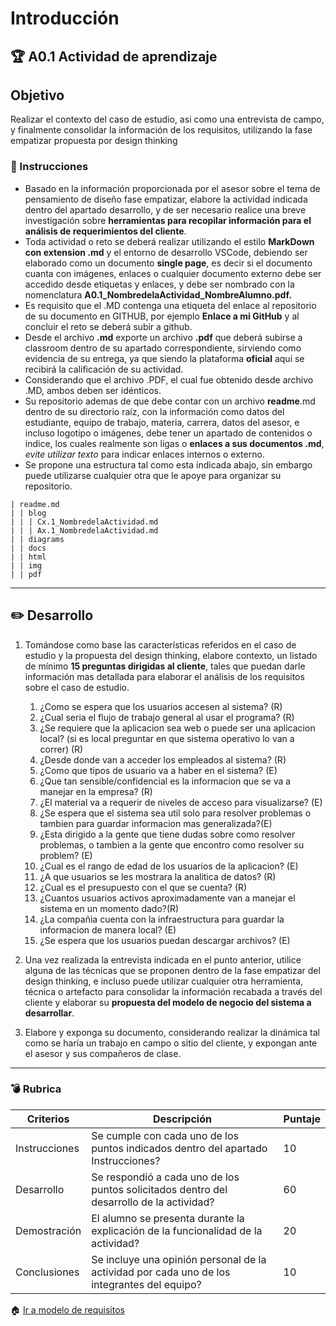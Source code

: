 # Introducción

## :trophy: A0.1 Actividad de aprendizaje

## Objetivo

Realizar el contexto del caso de estudio, asi como una entrevista de campo, y finalmente consolidar la información de los requisitos, utilizando la fase empatizar propuesta por design thinking

### :blue_book: Instrucciones

- Basado en la información proporcionada por el asesor sobre el tema de pensamiento de diseño fase empatizar, elabore la actividad indicada dentro del apartado desarrollo, y de ser necesario realice una breve investigación sobre **herramientas para recopilar información para el análisis de requerimientos del cliente**.
- Toda actividad o reto se deberá realizar utilizando el estilo **MarkDown con extension .md** y el entorno de desarrollo VSCode, debiendo ser elaborado como un documento **single page**, es decir si el documento cuanta con imágenes, enlaces o cualquier documento externo debe ser accedido desde etiquetas y enlaces, y debe ser nombrado con la nomenclatura **A0.1_NombredelaActividad_NombreAlumno.pdf.**
- Es requisito que el .MD contenga una etiqueta del enlace al repositorio de su documento en GITHUB, por ejemplo **Enlace a mi GitHub** y al concluir el reto se deberá subir a github.
- Desde el archivo **.md** exporte un archivo **.pdf** que deberá subirse a classroom dentro de su apartado correspondiente, sirviendo como evidencia de su entrega, ya que siendo la plataforma **oficial** aquí se recibirá la calificación de su actividad.
- Considerando que el archivo .PDF, el cual fue obtenido desde archivo .MD, ambos deben ser idénticos.
- Su repositorio ademas de que debe contar con un archivo **readme**.md dentro de su directorio raíz, con la información como datos del estudiante, equipo de trabajo, materia, carrera, datos del asesor, e incluso logotipo o imágenes, debe tener un apartado de contenidos o indice, los cuales realmente son ligas o **enlaces a sus documentos .md**, _evite utilizar texto_ para indicar enlaces internos o externo.
- Se propone una estructura tal como esta indicada abajo, sin embargo puede utilizarse cualquier otra que le apoye para organizar su repositorio.

```
| readme.md
| | blog
| | | Cx.1_NombredelaActividad.md
| | | Ax.1_NombredelaActividad.md
| | diagrams
| | docs
| | html
| | img
| | pdf    
```

___

## :pencil2:  Desarrollo

1. Tomándose como base las características referidos en el caso de estudio y la propuesta del design thinking, elabore contexto, un listado de mínimo **15 preguntas dirigidas al cliente**, tales que puedan darle información mas detallada para elaborar el análisis de los requisitos sobre el caso de estudio.

   1. ¿Como se espera que los usuarios accesen al sistema? (R)
   2. ¿Cual seria el flujo de trabajo general al usar el programa? (R)
   3. ¿Se requiere que la aplicacion sea web o puede ser una aplicacion local? (si es local preguntar en que sistema operativo lo van a correr) (R)
   4. ¿Desde donde van a acceder los empleados al sistema? (R)
   5. ¿Como que tipos de usuario va a haber en el sistema? (E)
   6. ¿Que tan sensible/confidencial es la informacion que se va a manejar en la empresa? (R)
   7. ¿El material va a requerir de niveles de acceso para visualizarse? (E)
   8. ¿Se espera que el sistema sea util solo para resolver problemas o tambien para guardar informacion mas generalizada?(E)
   9. ¿Esta dirigido a la gente que tiene dudas sobre como resolver problemas, o tambien a la gente que encontro como resolver su problem? (E)
   10. ¿Cual es el rango de edad de los usuarios de la aplicacion? (E)
   11. ¿A que usuarios se les mostrara la analitica de datos? (R)
   12. ¿Cual es el presupuesto con el que se cuenta? (R)
   13. ¿Cuantos usuarios activos aproximadamente van a manejar el sistema en un momento dado?(R)
   14. ¿La compañia cuenta con la infraestructura para guardar la informacion de manera local?  (E)
   15. ¿Se espera que los usuarios puedan descargar archivos? (E)

2. Una vez realizada la entrevista indicada en el punto anterior, utilice alguna de las técnicas que se proponen dentro de la fase empatizar del design thinking, e incluso puede utilizar cualquier otra herramienta, técnica o artefacto para consolidar la información recabada a través del cliente y elaborar su **propuesta del modelo de negocio del sistema a desarrollar**.
3. Elabore y exponga su documento, considerando realizar la dinámica tal como se haría un trabajo en campo o sitio del cliente, y expongan ante el asesor y sus compañeros de clase.

___

### :bomb: Rubrica

| Criterios     | Descripción                                                                                  | Puntaje |
| ------------- | -------------------------------------------------------------------------------------------- | ------- |
| Instrucciones | Se cumple con cada uno de los puntos indicados dentro del apartado Instrucciones?            | 10      |  | 5 |
| Desarrollo    | Se respondió a cada uno de los puntos solicitados dentro del desarrollo de la actividad?     | 60      |
| Demostración  | El alumno se presenta durante la explicación de la funcionalidad de la actividad?            | 20      |
| Conclusiones  | Se incluye una opinión personal de la actividad  por cada uno de los integrantes del equipo? | 10      |

:house: [Ir a modelo de requisitos](../docs/D1.0_Modelado_requisitos.md)
